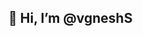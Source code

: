## 👋 Hi, I’m @vgneshS



<!---
vgneshS/vgneshS is a ✨ special ✨ repository because its `README.md` (this file) appears on your GitHub profile.
You can click the Preview link to take a look at your changes.
--->

